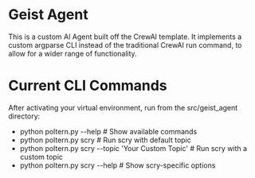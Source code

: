 # Geist Agent
This is a custom AI Agent built off the CrewAI template. It implements a custom argparse CLI instead of the traditional CrewAI run command, to allow for a wider range of functionality.

# Current CLI Commands 
After activating your virtual environment, run from the src/geist_agent directory:
- python poltern.py --help # Show available commands
- python poltern.py scry # Run scry with default topic
- python poltern.py scry --topic 'Your Custom Topic' # Run scry with a custom topic
- python poltern.py scry --help # Show scry-specific options